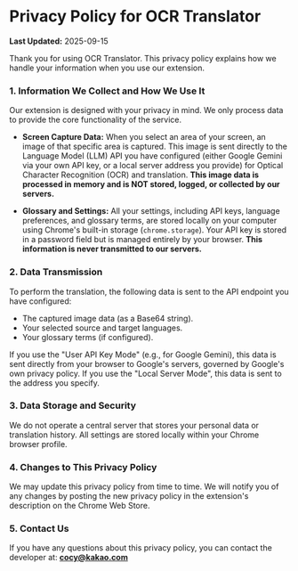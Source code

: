 # Privacy Policy for OCR Translator

**Last Updated:** 2025-09-15

Thank you for using OCR Translator. This privacy policy explains how we handle your information when you use our extension.

### 1. Information We Collect and How We Use It

Our extension is designed with your privacy in mind. We only process data to provide the core functionality of the service.

*   **Screen Capture Data:** When you select an area of your screen, an image of that specific area is captured. This image is sent directly to the Language Model (LLM) API you have configured (either Google Gemini via your own API key, or a local server address you provide) for Optical Character Recognition (OCR) and translation. **This image data is processed in memory and is NOT stored, logged, or collected by our servers.**

*   **Glossary and Settings:** All your settings, including API keys, language preferences, and glossary terms, are stored locally on your computer using Chrome's built-in storage (`chrome.storage`). Your API key is stored in a password field but is managed entirely by your browser. **This information is never transmitted to our servers.**

### 2. Data Transmission

To perform the translation, the following data is sent to the API endpoint you have configured:

*   The captured image data (as a Base64 string).
*   Your selected source and target languages.
*   Your glossary terms (if configured).

If you use the "User API Key Mode" (e.g., for Google Gemini), this data is sent directly from your browser to Google's servers, governed by Google's own privacy policy. If you use the "Local Server Mode", this data is sent to the address you specify.

### 3. Data Storage and Security

We do not operate a central server that stores your personal data or translation history. All settings are stored locally within your Chrome browser profile.

### 4. Changes to This Privacy Policy

We may update this privacy policy from time to time. We will notify you of any changes by posting the new privacy policy in the extension's description on the Chrome Web Store.

### 5. Contact Us

If you have any questions about this privacy policy, you can contact the developer at: **cocy@kakao.com**
